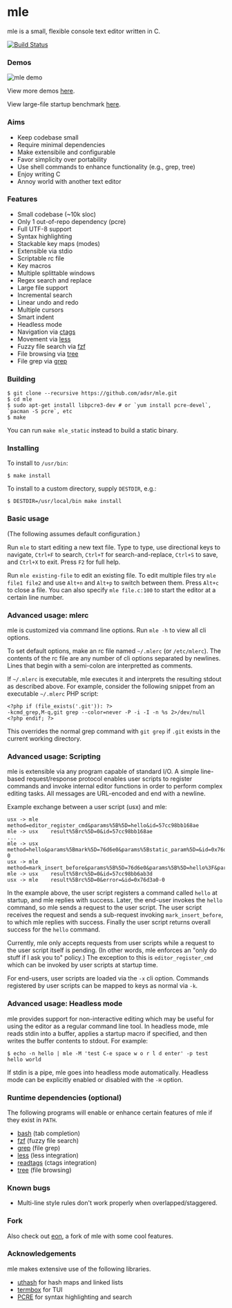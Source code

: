 # mle

mle is a small, flexible console text editor written in C.

[![Build Status](https://travis-ci.org/adsr/mle.svg?branch=master)](https://travis-ci.org/adsr/mle)

### Demos

![mle demo](http://i.imgur.com/7xGs8fM.gif)

View more demos [here](http://imgur.com/a/ZBmmQ).

View large-file startup benchmark [here](http://i.imgur.com/VGGMmGg.gif).

### Aims

* Keep codebase small
* Require minimal dependencies
* Make extensibile and configurable
* Favor simplicity over portability
* Use shell commands to enhance functionality (e.g., grep, tree)
* Enjoy writing C
* Annoy world with another text editor

### Features

* Small codebase (~10k sloc)
* Only 1 out-of-repo dependency (pcre)
* Full UTF-8 support
* Syntax highlighting
* Stackable key maps (modes)
* Extensible via stdio
* Scriptable rc file
* Key macros
* Multiple splittable windows
* Regex search and replace
* Large file support
* Incremental search
* Linear undo and redo
* Multiple cursors
* Smart indent
* Headless mode
* Navigation via [ctags](https://github.com/universal-ctags/ctags)
* Movement via [less](https://www.gnu.org/software/less/)
* Fuzzy file search via [fzf](https://github.com/junegunn/fzf)
* File browsing via [tree](http://mama.indstate.edu/users/ice/tree/)
* File grep via [grep](https://www.gnu.org/software/grep/)

### Building

    $ git clone --recursive https://github.com/adsr/mle.git
    $ cd mle
    $ sudo apt-get install libpcre3-dev # or `yum install pcre-devel`, `pacman -S pcre`, etc
    $ make

You can run `make mle_static` instead to build a static binary.

### Installing

To install to `/usr/bin`:

    $ make install

To install to a custom directory, supply `DESTDIR`, e.g.:

    $ DESTDIR=/usr/local/bin make install

### Basic usage

(The following assumes default configuration.)

Run `mle` to start editing a new text file. Type to type, use directional keys
to navigate, `Ctrl+F` to search, `Ctrl+T` for search-and-replace, `Ctrl+S` to
save, and `Ctrl+X` to exit. Press `F2` for full help.

Run `mle existing-file` to edit an existing file. To edit multiple files try
`mle file1 file2` and use `Alt+n` and `Alt+p` to switch between them. Press
`Alt+c` to close a file. You can also specify `mle file.c:100` to start the
editor at a certain line number.

### Advanced usage: mlerc

mle is customized via command line options. Run `mle -h` to view all cli
options.

To set default options, make an rc file named `~/.mlerc` (or `/etc/mlerc`). The
contents of the rc file are any number of cli options separated by newlines.
Lines that begin with a semi-colon are interpretted as comments.

If `~/.mlerc` is executable, mle executes it and interprets the resulting stdout
as described above. For example, consider the following snippet from an
executable `~/.mlerc` PHP script:

    <?php if (file_exists('.git')): ?>
    -kcmd_grep,M-q,git grep --color=never -P -i -I -n %s 2>/dev/null
    <?php endif; ?>

This overrides the normal grep command with `git grep` if `.git` exists in the
current working directory.

### Advanced usage: Scripting

mle is extensible via any program capable of standard I/O. A simple
line-based request/response protocol enables user scripts to register commands
and invoke internal editor functions in order to perform complex editing tasks.
All messages are URL-encoded and end with a newline.

Example exchange between a user script (usx) and mle:

    usx -> mle    method=editor_register_cmd&params%5B%5D=hello&id=57cc98bb168ae
    mle -> usx    result%5Brc%5D=0&id=57cc98bb168ae
    ...
    mle -> usx    method=hello&params%5Bmark%5D=76d6e0&params%5Bstatic_param%5D=&id=0x76d3a0-0
    usx -> mle    method=mark_insert_before&params%5B%5D=76d6e0&params%5B%5D=hello%3F&params%5B%5D=5&id=57cc98bb6ab3d
    mle -> usx    result%5Brc%5D=0&id=57cc98bb6ab3d
    usx -> mle    result%5Brc%5D=0&error=&id=0x76d3a0-0

In the example above, the user script registers a command called `hello` at
startup, and mle replies with success. Later, the end-user invokes the `hello`
command, so mle sends a request to the user script. The user script receives the
request and sends a sub-request invoking `mark_insert_before`, to which mle
replies with success. Finally the user script returns overall success for the
`hello` command.

Currently, mle only accepts requests from user scripts while a request to the
user script itself is pending. (In other words, mle enforces an "only do stuff
if I ask you to" policy.) The exception to this is `editor_register_cmd` which
can be invoked by user scripts at startup time.

For end-users, user scripts are loaded via the `-x` cli option. Commands
registered by user scripts can be mapped to keys as normal via `-k`.

### Advanced usage: Headless mode

mle provides support for non-interactive editing which may be useful for using
the editor as a regular command line tool. In headless mode, mle reads stdin
into a buffer, applies a startup macro if specified, and then writes the buffer
contents to stdout. For example:

    $ echo -n hello | mle -M 'test C-e space w o r l d enter' -p test
    hello world

If stdin is a pipe, mle goes into headless mode automatically. Headless mode can
be explicitly enabled or disabled with the `-H` option.

### Runtime dependencies (optional)

The following programs will enable or enhance certain features of mle if they
exist in `PATH`.

* [bash](https://www.gnu.org/software/bash/) (tab completion)
* [fzf](https://github.com/junegunn/fzf) (fuzzy file search)
* [grep](https://www.gnu.org/software/grep/) (file grep)
* [less](https://www.gnu.org/software/less/) (less integration)
* [readtags](https://github.com/universal-ctags/ctags) (ctags integration)
* [tree](http://mama.indstate.edu/users/ice/tree/) (file browsing)

### Known bugs

* Multi-line style rules don't work properly when overlapped/staggered.

### Fork

Also check out [eon](https://github.com/tomas/eon), a fork of mle with some cool
features.

### Acknowledgements

mle makes extensive use of the following libraries.

* [uthash](https://troydhanson.github.io/uthash) for hash maps and linked lists
* [termbox](https://github.com/nsf/termbox) for TUI
* [PCRE](http://www.pcre.org/) for syntax highlighting and search

